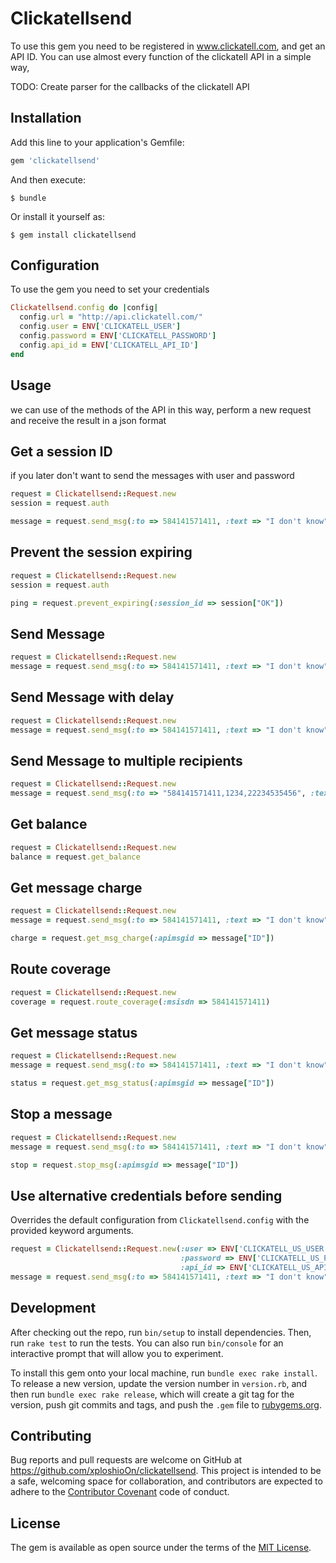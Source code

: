 # Clickatellsend

To use this gem you need to be registered in www.clickatell.com, and get an API ID. You can use almost every function of the clickatell API in a simple way,

TODO: Create parser for the callbacks of the clickatell API

## Installation

Add this line to your application's Gemfile:

```ruby
gem 'clickatellsend'
```

And then execute:

    $ bundle

Or install it yourself as:

    $ gem install clickatellsend

## Configuration

To use the gem you need to set your credentials

```ruby
Clickatellsend.config do |config|
  config.url = "http://api.clickatell.com/"
  config.user = ENV['CLICKATELL_USER']
  config.password = ENV['CLICKATELL_PASSWORD']
  config.api_id = ENV['CLICKATELL_API_ID']
end
```

## Usage

we can use of the methods of the API in this way, perform a new request and receive the result in a json format

## Get a session ID
if you later don't want to send the messages with user and password
```ruby
request = Clickatellsend::Request.new
session = request.auth

message = request.send_msg(:to => 584141571411, :text => "I don't know", :session_id => session["OK"])
```

## Prevent the session expiring
```ruby
request = Clickatellsend::Request.new
session = request.auth

ping = request.prevent_expiring(:session_id => session["OK"])
```

## Send Message
```ruby
request = Clickatellsend::Request.new
message = request.send_msg(:to => 584141571411, :text => "I don't know")
```

## Send Message with delay
```ruby
request = Clickatellsend::Request.new
message = request.send_msg(:to => 584141571411, :text => "I don't know", :deliv_time => 15) #15 minutes
```

## Send Message to multiple recipients
```ruby
request = Clickatellsend::Request.new
message = request.send_msg(:to => "584141571411,1234,22234535456", :text => "I don't know")
```

## Get balance
```ruby
request = Clickatellsend::Request.new
balance = request.get_balance
```

## Get message charge
```ruby
request = Clickatellsend::Request.new
message = request.send_msg(:to => 584141571411, :text => "I don't know")

charge = request.get_msg_charge(:apimsgid => message["ID"])
```

## Route coverage
```ruby
request = Clickatellsend::Request.new
coverage = request.route_coverage(:msisdn => 584141571411)
```

## Get message status
```ruby
request = Clickatellsend::Request.new
message = request.send_msg(:to => 584141571411, :text => "I don't know")

status = request.get_msg_status(:apimsgid => message["ID"])
```

## Stop a message
```ruby
request = Clickatellsend::Request.new
message = request.send_msg(:to => 584141571411, :text => "I don't know", :deliv_time => 15) #15 minutes

stop = request.stop_msg(:apimsgid => message["ID"])
```

## Use alternative credentials before sending
Overrides the default configuration from `Clickatellsend.config` with the provided
keyword arguments.
```ruby
request = Clickatellsend::Request.new(:user => ENV['CLICKATELL_US_USER'], 
                                      :password => ENV['CLICKATELL_US_PASSWORD'],
                                      :api_id => ENV['CLICKATELL_US_API_ID'])
message = request.send_msg(:to => 584141571411, :text => "I don't know")
```

## Development

After checking out the repo, run `bin/setup` to install dependencies. Then, run `rake test` to run the tests. You can also run `bin/console` for an interactive prompt that will allow you to experiment.

To install this gem onto your local machine, run `bundle exec rake install`. To release a new version, update the version number in `version.rb`, and then run `bundle exec rake release`, which will create a git tag for the version, push git commits and tags, and push the `.gem` file to [rubygems.org](https://rubygems.org).

## Contributing

Bug reports and pull requests are welcome on GitHub at https://github.com/xploshioOn/clickatellsend. This project is intended to be a safe, welcoming space for collaboration, and contributors are expected to adhere to the [Contributor Covenant](http://contributor-covenant.org) code of conduct.


## License

The gem is available as open source under the terms of the [MIT License](http://opensource.org/licenses/MIT).

